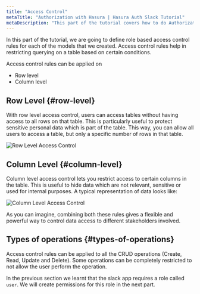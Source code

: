 ```yaml
---
title: "Access Control"
metaTitle: "Authorization with Hasura | Hasura Auth Slack Tutorial"
metaDescription: "This part of the tutorial covers how to do Authorization in Hasura GraphQL Engine by defining role based access control rules for the models."
---
```


In this part of the tutorial, we are going to define role based access control rules for each of the models that we created. Access control rules help in restricting querying on a table based on certain conditions.

Access control rules can be applied on

- Row level
- Column level

## Row Level {#row-level}

With row level access control, users can access tables without having access to all rows on that table. This is particularly useful to protect sensitive personal data which is part of the table. This way, you can allow all users to access a table, but only a specific number of rows in that table.

![Row Level Access Control](https://graphql-engine-cdn.hasura.io/learn-hasura/assets/graphql-hasura-auth/row-level-access-control.png)

## Column Level {#column-level}

Column level access control lets you restrict access to certain columns in the table. This is useful to hide data which are not relevant, sensitive or used for internal purposes. A typical representation of data looks like:

![Column Level Access Control](https://graphql-engine-cdn.hasura.io/learn-hasura/assets/graphql-hasura-auth/column-level-access-control.png)

As you can imagine, combining both these rules gives a flexible and powerful way to control data access to different stakeholders involved.

## Types of operations {#types-of-operations}

Access control rules can be applied to all the CRUD operations (Create, Read, Update and Delete). Some operations can be completely restricted to not allow the user perform the operation.

In the previous section we learnt that the slack app requires a role called `user`. We will create permissions for this role in the next part.